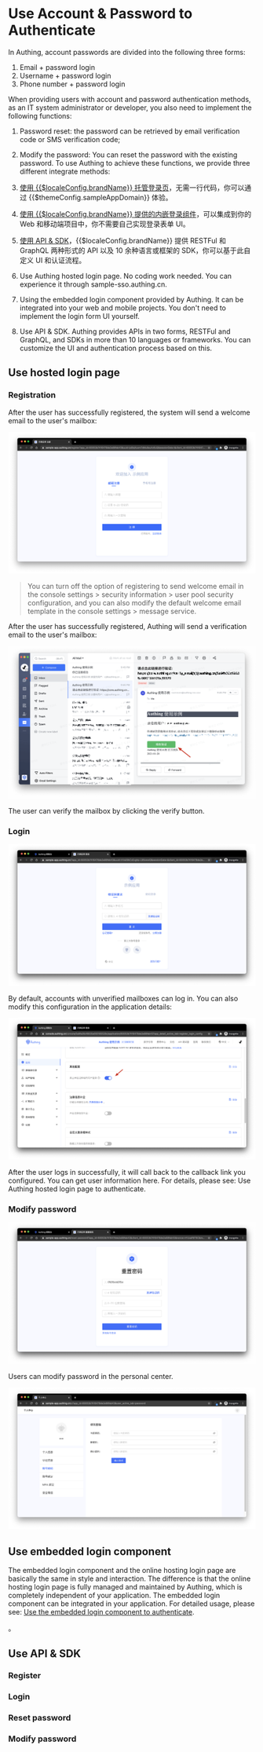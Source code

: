 # Use Account & Password to Authenticate

<LastUpdated/>

In Authing, account passwords are divided into the following three forms:

1. Email + password login
2. Username + password login
3. Phone number + password login

When providing users with account and password authentication methods, as an IT system administrator or developer, you also need to implement the following functions:

1. Password reset: the password can be retrieved by email verification code or SMS verification code;
2. Modify the password: You can reset the password with the existing password.
   To use Authing to achieve these functions, we provide three different integrate methods:

3. [使用 {{$localeConfig.brandName}} 托管登录页](#使用托管登录页)，无需一行代码，你可以通过 {{$themeConfig.sampleAppDomain}} 体验。
4. [使用 {{$localeConfig.brandName}} 提供的内嵌登录组件](#使用内嵌登录组件)，可以集成到你的 Web 和移动端项目中，你不需要自己实现登录表单 UI。
5. [使用 API & SDK](#使用-api-sdk)，{{$localeConfig.brandName}} 提供 RESTFul 和 GraphQL 两种形式的 API 以及 10 余种语言或框架的 SDK，你可以基于此自定义 UI 和认证流程。

6. Use Authing hosted login page. No coding work needed. You can experience it through sample-sso.authing.cn.
7. Using the embedded login component provided by Authing. It can be integrated into your web and mobile projects. You don't need to implement the login form UI yourself.
8. Use API & SDK. Authing provides APIs in two forms, RESTFul and GraphQL, and SDKs in more than 10 languages or frameworks. You can customize the UI and authentication process based on this.

## Use hosted login page

### Registration

After the user has successfully registered, the system will send a welcome email to the user's mailbox:

![](../../images/register-by-email.png)

> You can turn off the option of registering to send welcome email in the console settings > security information > user pool security configuration, and you can also modify the default welcome email template in the console settings > message service.

After the user has successfully registered, Authing will send a verification email to the user's mailbox:

![](../../images/verify-user-email.png)

The user can verify the mailbox by clicking the verify button.

### Login

![](../../images/login-page.png)

By default, accounts with unverified mailboxes can log in. You can also modify this configuration in the application details:

![](../../images/disable-unverified-email-login.png)

After the user logs in successfully, it will call back to the callback link you configured. You can get user information here. For details, please see: Use Authing hosted login page to authenticate.

### Modify password

![](../../images/forget-password.png)

Users can modify password in the personal center.

![](../../images/change-password.png)

## Use embedded login component

The embedded login component and the online hosting login page are basically the same in style and interaction. The difference is that the online hosting login page is fully managed and maintained by Authing, which is completely independent of your application. The embedded login component can be integrated in your application.
For detailed usage, please see: [Use the embedded login component to authenticate]().

。

## Use API & SDK

### Register

<StackSelector snippet="register-by-email-password" selectLabel="选择语言" :order="['java', 'javascript', 'python', 'csharp']"/>

### Login

<StackSelector snippet="login-by-email-password" selectLabel="选择语言" :order="['java', 'javascript', 'python', 'csharp']"/>

### Reset password

<StackSelector snippet="reset-password" selectLabel="选择语言" :order="['java', 'javascript', 'python', 'csharp']"/>

### Modify password

<StackSelector snippet="update-password" selectLabel="选择语言" :order="['java', 'javascript', 'python', 'csharp']"/>
